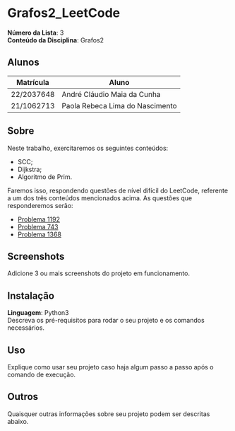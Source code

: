 # Grafos2_LeetCode

**Número da Lista**: 3<br>
**Conteúdo da Disciplina**: Grafos2<br>

## Alunos
|Matrícula | Aluno |
| -- | -- |
| 22/2037648  |  André Cláudio Maia da Cunha |
| 21/1062713 |  	Paola Rebeca Lima do Nascimento |

## Sobre 
Neste trabalho, exercitaremos os seguintes conteúdos:
- SCC;
- Dijkstra;
- Algoritmo de Prim.

Faremos isso, respondendo questões de nível difícil do LeetCode, referente a um dos três conteúdos mencionados acima. As questões que responderemos serão:
- [Problema 1192](https://leetcode.com/problems/critical-connections-in-a-network/description/)
- [Problema 743](https://leetcode.com/problems/network-delay-time/description/)
- [Problema 1368](https://leetcode.com/problems/minimum-cost-to-make-at-least-one-valid-path-in-a-grid/description/)
## Screenshots
Adicione 3 ou mais screenshots do projeto em funcionamento.

## Instalação 
**Linguagem**: Python3<br>
Descreva os pré-requisitos para rodar o seu projeto e os comandos necessários.

## Uso 
Explique como usar seu projeto caso haja algum passo a passo após o comando de execução.

## Outros 
Quaisquer outras informações sobre seu projeto podem ser descritas abaixo.




